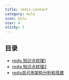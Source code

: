 ```yaml
---
title: redis-content
category: mulu
icon: mulu
star: 4
sticky: 5
---
```


## 目录

- [redis 知识点梳理1](redis.md)
- [redis 知识点梳理2](interview.md)
- [redis高可用架构分析和搭建](redis高可用架构分析和搭建.md)
